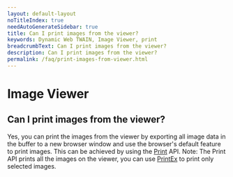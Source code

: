 ```yaml
---
layout: default-layout
noTitleIndex: true
needAutoGenerateSidebar: true
title: Can I print images from the viewer?
keywords: Dynamic Web TWAIN, Image Viewer, print
breadcrumbText: Can I print images from the viewer?
description: Can I print images from the viewer?
permalink: /faq/print-images-from-viewer.html
---
```


# Image Viewer

## Can I print images from the viewer?

Yes, you can print the images from the viewer by exporting all image data in the buffer to a new browser window and use the browser's default feature to print images. This can be achieved by using the <a href="https://www.dynamsoft.com/web-twain/docs/info/api/WebTwain_IO.html?ver=latest#print" target="_blank">Print</a> API.
Note: The Print API prints all the images on the viewer, you can use <a href="https://www.dynamsoft.com/web-twain/docs/info/api/WebTwain_IO.html?ver=latest#printex" target="_blank">PrintEx</a> to print only selected images.
